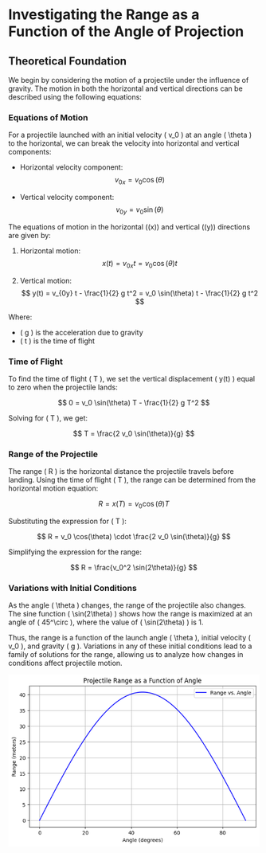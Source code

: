 
# Investigating the Range as a Function of the Angle of Projection

## Theoretical Foundation

We begin by considering the motion of a projectile under the influence of gravity. The motion in both the horizontal and vertical directions can be described using the following equations:

### Equations of Motion

For a projectile launched with an initial velocity \( v_0 \) at an angle \( \theta \) to the horizontal, we can break the velocity into horizontal and vertical components:

- Horizontal velocity component: 
  $$ v_{0x} = v_0 \cos(\theta) $$

- Vertical velocity component: 
  $$ v_{0y} = v_0 \sin(\theta) $$

The equations of motion in the horizontal (\(x\)) and vertical (\(y\)) directions are given by:

1. Horizontal motion:
   $$ x(t) = v_{0x} t = v_0 \cos(\theta) t $$

2. Vertical motion:
   $$ y(t) = v_{0y} t - \frac{1}{2} g t^2 = v_0 \sin(\theta) t - \frac{1}{2} g t^2 $$

Where:
- \( g \) is the acceleration due to gravity
- \( t \) is the time of flight

### Time of Flight

To find the time of flight \( T \), we set the vertical displacement \( y(t) \) equal to zero when the projectile lands:

$$ 0 = v_0 \sin(\theta) T - \frac{1}{2} g T^2 $$

Solving for \( T \), we get:

$$ T = \frac{2 v_0 \sin(\theta)}{g} $$

### Range of the Projectile

The range \( R \) is the horizontal distance the projectile travels before landing. Using the time of flight \( T \), the range can be determined from the horizontal motion equation:

$$ R = x(T) = v_0 \cos(\theta) T $$

Substituting the expression for \( T \):

$$ R = v_0 \cos(\theta) \cdot \frac{2 v_0 \sin(\theta)}{g} $$

Simplifying the expression for the range:

$$ R = \frac{v_0^2 \sin(2\theta)}{g} $$

### Variations with Initial Conditions

As the angle \( \theta \) changes, the range of the projectile also changes. The sine function \( \sin(2\theta) \) shows how the range is maximized at an angle of \( 45^\circ \), where the value of \( \sin(2\theta) \) is 1.

Thus, the range is a function of the launch angle \( \theta \), initial velocity \( v_0 \), and gravity \( g \). Variations in any of these initial conditions lead to a family of solutions for the range, allowing us to analyze how changes in conditions affect projectile motion.

![alt text](image-1.png)